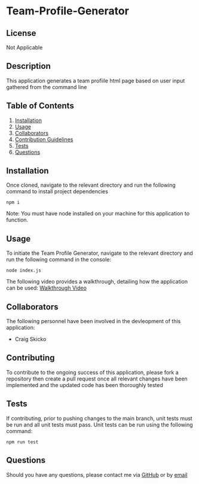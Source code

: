# Team-Profile-Generator

## License
Not Applicable

## Description
This application generates a team profiile html page based on user input gathered from the command line

## Table of Contents
1. [Installation](#installation)
2. [Usage](#usage)
3. [Collaborators](#collaborators)
4. [Contribution Guidelines](#contribution-guidelines)
5. [Tests](#tests)
6. [Questions](#questions)

## Installation
Once cloned, navigate to the relevant directory and run the following command to install project dependencies
```
npm i
```
Note: You must have node installed on your machine for this application to function.

## Usage
To initiate the Team Profile Generator, navigate to the relevant directory and run the following command in the console:
```
node index.js
```
The following video provides a walkthrough, detailing how the application can be used: 
[Walkthrough Video](./Walkthrough.mp4)

## Collaborators
The following personnel have been involved in the devleopment of this application:
- Craig Skicko

## Contributing
To contribute to the ongoing success of this application, please fork a repository then create a pull request once all relevant changes have been implemented and the updated code has been thoroughly tested

## Tests
If contributing, prior to pushing changes to the main branch, unit tests must be run and all unit tests must pass. Unit tests can be run using the following command:
```
npm run test
```

## Questions
Should you have any questions, please contact me via [GitHub](https://github.com/CSkicko) or by [email](mailto:craig.skicko@gmail.com)
